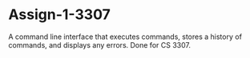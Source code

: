 # Assign-1-3307
A command line interface that executes commands, stores a history of commands, and displays any errors. Done for CS 3307.
